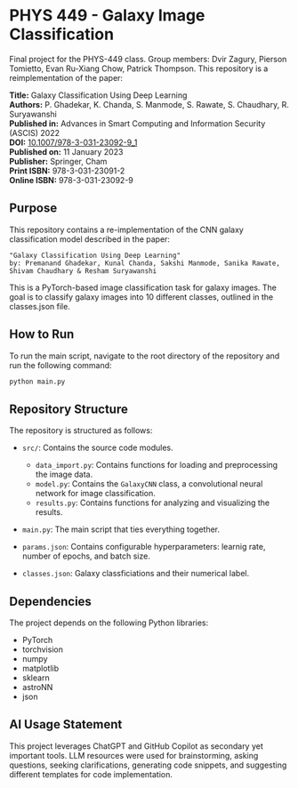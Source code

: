 # PHYS 449 - Galaxy Image Classification
Final project for the PHYS-449 class.
Group members: Dvir Zagury, Pierson Tomietto, Evan Ru-Xiang Chow, Patrick Thompson.
This repository is a reimplementation of the paper:

**Title:** Galaxy Classification Using Deep Learning  
**Authors:** P. Ghadekar, K. Chanda, S. Manmode, S. Rawate, S. Chaudhary, R. Suryawanshi  
**Published in:** Advances in Smart Computing and Information Security (ASCIS) 2022  
**DOI:** [10.1007/978-3-031-23092-9_1](https://doi.org/10.1007/978-3-031-23092-9_1)  
**Published on:** 11 January 2023  
**Publisher:** Springer, Cham  
**Print ISBN:** 978-3-031-23091-2  
**Online ISBN:** 978-3-031-23092-9


## Purpose
This repository contains a re-implementation of the CNN galaxy classification model described in the paper:

    "Galaxy Classification Using Deep Learning"
    by: Premanand Ghadekar, Kunal Chanda, Sakshi Manmode, Sanika Rawate, Shivam Chaudhary & Resham Suryawanshi 

This is a PyTorch-based image classification task for galaxy images. 
The goal is to classify galaxy images into 10 different classes, outlined in the classes.json file.

## How to Run
To run the main script, navigate to the root directory of the repository and run the following command:

```sh
python main.py
```

## Repository Structure
The repository is structured as follows:
- `src/`: Contains the source code modules.
  - `data_import.py`: Contains functions for loading and preprocessing the image data.
  - `model.py`: Contains the `GalaxyCNN` class, a convolutional neural network for image classification.
  - `results.py`: Contains functions for analyzing and visualizing the results.
- `main.py`: The main script that ties everything together.

- `params.json`: Contains configurable hyperparameters: learnig rate, number of epochs, and batch size.
- `classes.json`: Galaxy classficiations and their numerical label.


## Dependencies
The project depends on the following Python libraries:
- PyTorch
- torchvision
- numpy
- matplotlib
- sklearn
- astroNN
- json

## AI Usage Statement
This project leverages ChatGPT and GitHub Copilot as secondary yet important tools.
LLM resources were used for brainstorming, asking questions, seeking clarifications, generating code snippets, and suggesting different templates for code implementation.
